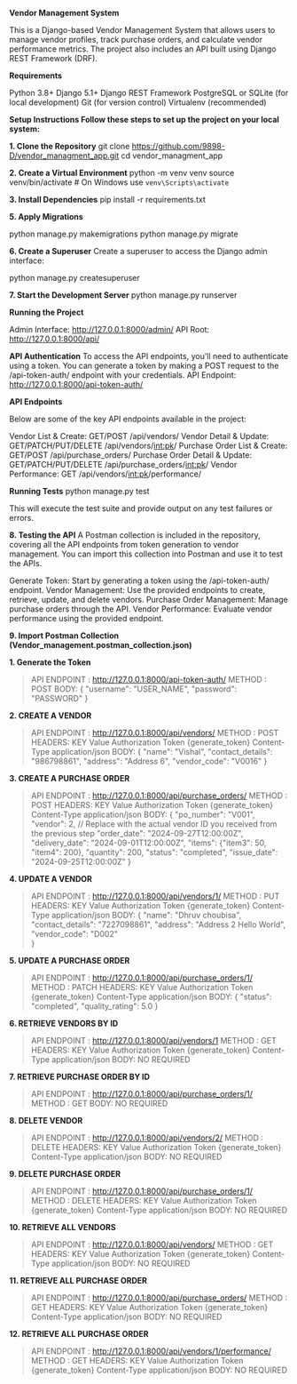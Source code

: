 **Vendor Management System**

This is a Django-based Vendor Management System that allows users to manage vendor profiles, track purchase orders, and calculate vendor performance metrics. The project also includes an API built using Django REST Framework (DRF).

**Requirements**

Python 3.8+
Django 5.1+
Django REST Framework
PostgreSQL or SQLite (for local development)
Git (for version control)
Virtualenv (recommended)

**Setup Instructions
Follow these steps to set up the project on your local system:**

**1. Clone the Repository**
git clone https://github.com/9898-D/vendor_managment_app.git
cd vendor_managment_app

**2. Create a Virtual Environment**
python -m venv venv
source venv/bin/activate  # On Windows use `venv\Scripts\activate`

**3. Install Dependencies**
pip install -r requirements.txt

**5. Apply Migrations**

python manage.py makemigrations
python manage.py migrate

**6. Create a Superuser**
Create a superuser to access the Django admin interface:

python manage.py createsuperuser

**7. Start the Development Server**
python manage.py runserver

**Running the Project**

Admin Interface: http://127.0.0.1:8000/admin/
API Root: http://127.0.0.1:8000/api/

**API Authentication**
To access the API endpoints, you'll need to authenticate using a token. You can generate a token by making a POST request to the /api-token-auth/ endpoint with your credentials.
API Endpoint: http://127.0.0.1:8000/api-token-auth/

**API Endpoints**

Below are some of the key API endpoints available in the project:

Vendor List & Create:           GET/POST /api/vendors/
Vendor Detail & Update:         GET/PATCH/PUT/DELETE /api/vendors/<int:pk>/
Purchase Order List & Create:   GET/POST /api/purchase_orders/
Purchase Order Detail & Update: GET/PATCH/PUT/DELETE /api/purchase_orders/<int:pk>/
Vendor Performance:             GET /api/vendors/<int:pk>/performance/

**Running Tests**
python manage.py test

This will execute the test suite and provide output on any test failures or errors.

**8. Testing the API**
A Postman collection is included in the repository, covering all the API endpoints from token generation to vendor management. You can import this collection into Postman and use it to test the APIs.

Generate Token: Start by generating a token using the /api-token-auth/ endpoint.
Vendor Management: Use the provided endpoints to create, retrieve, update, and delete vendors.
Purchase Order Management: Manage purchase orders through the API.
Vendor Performance: Evaluate vendor performance using the provided endpoint.


**9. Import Postman Collection (Vendor_management.postman_collection.json)**

**1.  Generate the Token**  
  >  API ENDPOINT : http://127.0.0.1:8000/api-token-auth/
  >  METHOD : POST
  >  BODY:  {
              "username": "USER_NAME",
              "password": "PASSWORD"
            }


**2. CREATE A VENDOR**
  >  API ENDPOINT : http://127.0.0.1:8000/api/vendors/
  >  METHOD : POST
  >  HEADERS: KEY                  Value
              Authorization        Token {generate_token}
              Content-Type         application/json
  >  BODY:  {
              "name": "Vishal",
              "contact_details": "986798861",
              "address": "Address 6",
              "vendor_code": "V0016"
            }

**3. CREATE A PURCHASE ORDER**
  >  API ENDPOINT : http://127.0.0.1:8000/api/purchase_orders/
  >  METHOD : POST
  > HEADERS: KEY                  Value
              Authorization        Token {generate_token}
              Content-Type         application/json 
  >  BODY:  {
              "po_number": "V001",
              "vendor": 2,  // Replace with the actual vendor ID you received from the previous step
              "order_date": "2024-09-27T12:00:00Z",
              "delivery_date": "2024-09-01T12:00:00Z",
              "items": {"item3": 50, "item4": 200},
              "quantity": 200,
              "status": "completed",
              "issue_date": "2024-09-25T12:00:00Z"
            }

**4. UPDATE A VENDOR**
  >  API ENDPOINT : http://127.0.0.1:8000/api/vendors/1/
  >  METHOD : PUT
  >  HEADERS: KEY                  Value
              Authorization        Token {generate_token}
              Content-Type         application/json
  >  BODY:  {
              "name": "Dhruv choubisa",
              "contact_details": "7227098861",
              "address": "Address 2 Hello World",
              "vendor_code": "D002"  
            }

**5. UPDATE A PURCHASE ORDER**
  >  API ENDPOINT : http://127.0.0.1:8000/api/purchase_orders/1/
  >  METHOD : PATCH
  >  HEADERS: KEY                  Value
              Authorization        Token {generate_token}
              Content-Type         application/json
  >  BODY:  {
              "status": "completed",
              "quality_rating": 5.0
            }

**6. RETRIEVE VENDORS BY ID**
  >  API ENDPOINT : http://127.0.0.1:8000/api/vendors/1
  >  METHOD : GET
  >  HEADERS: KEY                  Value
              Authorization        Token {generate_token}
              Content-Type         application/json 
  >  BODY:  NO REQUIRED

**7. RETRIEVE PURCHASE ORDER BY ID**
  >  API ENDPOINT : http://127.0.0.1:8000/api/purchase_orders/1/
  >  METHOD : GET
  >  BODY:  NO REQUIRED

**8. DELETE VENDOR**
  >  API ENDPOINT : http://127.0.0.1:8000/api/vendors/2/
  >  METHOD : DELETE
  >  HEADERS: KEY                  Value
              Authorization        Token {generate_token}
              Content-Type         application/json
  >  BODY:  NO REQUIRED

**9. DELETE PURCHASE ORDER**
  >  API ENDPOINT : http://127.0.0.1:8000/api/purchase_orders/1/
  >  METHOD : DELETE
  >  HEADERS: KEY                  Value
              Authorization        Token {generate_token}
              Content-Type         application/json
  >  BODY:  NO REQUIRED

**10. RETRIEVE ALL VENDORS**
  >  API ENDPOINT : http://127.0.0.1:8000/api/vendors/
  >  METHOD : GET
  >  HEADERS: KEY                  Value
              Authorization        Token {generate_token}
              Content-Type         application/json
  >  BODY:  NO REQUIRED

**11. RETRIEVE ALL PURCHASE ORDER**
  >  API ENDPOINT : http://127.0.0.1:8000/api/purchase_orders/
  >  METHOD : GET
  >  HEADERS: KEY                  Value
              Authorization        Token {generate_token}
              Content-Type         application/json
  >  BODY:  NO REQUIRED

**12. RETRIEVE ALL PURCHASE ORDER**
  >  API ENDPOINT : http://127.0.0.1:8000/api/vendors/1/performance/
  >  METHOD : GET
  >  HEADERS: KEY                  Value
              Authorization        Token {generate_token}
              Content-Type         application/json
  >  BODY:  NO REQUIRED










